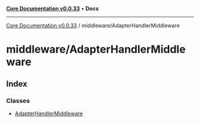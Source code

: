 [**Core Documentation v0.0.33**](../../README.md) • **Docs**

***

[Core Documentation v0.0.33](../../modules.md) / middleware/AdapterHandlerMiddleware

# middleware/AdapterHandlerMiddleware

## Index

### Classes

- [AdapterHandlerMiddleware](classes/AdapterHandlerMiddleware.md)
